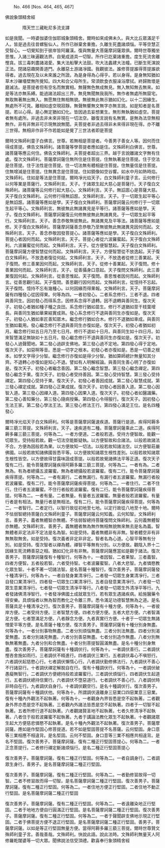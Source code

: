 ﻿　　No. 466 [Nos. 464, 465, 467]

佛說象頭精舍經

　　　　隋天竺三藏毗尼多流支譯


如是我聞。一時婆伽婆住伽耶城象頭精舍。爾時如來成佛未久。與大比丘眾滿足千人。皆是過去往昔螺髻仙人。所作已辦棄舍重擔。久離生死盡諸煩惱。平等空慧正受智心。一切覺知到于彼岸皆阿羅漢。復與無量大菩薩摩訶薩眾俱。爾時世尊獨坐思惟。入諸三昧遍觀法界。自覺成道具一切智。所作已訖棄諸重擔。度生死流舍離慳貪。拔三毒刺盡諸渴愛。集大法船擊大法鼓。吹大法蠡建大法幢。已斷生死演說正法。閉諸惡趣開善道門。永離惡土游諸凈國。我觀彼法。誰修菩提誰得菩提誰欲得者。過去現在及以未來誰之所證。為是身得為心得乎。若以身得。是身無知猶如草木沙礫墻壁無所覺知。四大和合父母所生。常須飲食衣服澡浴摩拭。終歸敗壞是磨滅法。是菩提者但有空名而無實相。無聲無色無成無見。無入無知無去無來。如是等法亦無系縛。能過諸法超出三界。無見無聞無我我所。無作者無處所無窟宅。無取無著無出無入。無愿無住無相無貌。無彼無此無示猶如幻化。以十二因緣生。無處所不可見。離相如虛空現寂靜。無聲無響無文無字亦無言說。如是知者是名菩提。若以心得。是心無定猶如幻化。皆因過去妄想業生。無形無執猶如虛空。菩提者無有處所。非過去非未來非現在一切法空。雖復言說有名無實。是無為法空無相無作。非有非無非可示現無說無聞。夫菩提者非過去得非未來得非現在得。亦不離三世得。無相非作非不作若能如是覺了三世法者即是菩提

爾時文殊師利童子白佛言。世尊。若無相是菩提者。今善男子善女人等。因何而住得成菩提。佛告文殊師利。諸菩薩等學菩提者應如是住。文殊師利白佛言。世尊。諸菩薩等應云何住。佛告文殊師利。夫菩提者超出三界。越于言說離諸文字無有住處。復次文殊師利。菩薩摩訶薩住無所住是住菩提。住無執著是住菩提。住于空法是住菩提。住于法性是住菩提。住一切法無有體相是住菩提。住無量信是住菩提。住無增減是住菩提。住無異念是住菩提。住如鏡像如空谷響。如水中月如熱時焰。文殊師利。住如是等法是住菩提。爾時凈光焰天子。白文殊師利童子言。云何修行以何等業是菩薩行。文殊師利言。天子。于諸眾生起大慈心是菩薩行。天子復白文殊師利。諸菩薩等云何修行起大慈心。文殊師利言。天子。無諂誑心是菩薩大慈。天子復白文殊師利。云何修行得無諂誑。文殊師利言。天子。于一切眾生起平等心是無諂誑。諸菩薩等應如是學。天子復白文殊師利。菩薩摩訶薩云何修行于一切眾生起平等心。文殊師利言。無彼無此無諸異見是平等行。諸菩薩等應如是學。天子。復白文殊師利。菩薩摩訶薩復云何修無彼無此無諸異見。于一切眾生起平等行。文殊師利言。天子。善念恭敬無彼無此。無諸異見及平等法。諸菩薩等應如是修。天子復白文殊師利。菩薩摩訶薩善念恭敬乃至無彼無此無諸異見因何而起。文殊師利言。天子。善念恭敬因發菩提心。諸菩薩等應如是學。天子復白文殊師利。菩提心者因何而起。文殊師利言。天子。菩提心者從六波羅蜜起。天子復白文殊師利。六波羅蜜從何而起。文殊師利言。天子。從方便智慧起。天子復白文殊師利。菩薩摩訶薩方便智慧從何而起。文殊師利言。天子。方便智慧從不放逸起。天子復白文殊師利。不放逸者復從何起。文殊師利言。天子。不放逸者從修三善業起。天子復問。修三善業因何而起。文殊師利言。天子。從修十善業起。天子復問。修十善業因何而起。文殊師利言。天子。從善攝身口意起。天子復問文殊師利。此三善業復因何起。文殊師利言。從善思惟起。天子復問。善思惟者因何而起。文殊師利言。從善思觀行起。天子復問。善思觀行因何而起。文殊師利言。從憶持不忘起。天子復問。憶持不忘有幾種心。以何因緣而得果報。文殊師利言。天子。菩薩摩訶薩有四種發心從因得果。何等為四。一者初發心。二者系念修行。三者不退。四者與善同生。因初發心而得系念。因修系念得不退轉。因不退轉與善同生。復次天子。初發心者猶如種子種之良田。系念修行猶如苗生。修行不退猶如莖干枝葉增長。與善同生猶如華果結實成熟。發心系念修行不退與善同生亦復如是。復次天子。初發心人猶如車匠善知眾木。繼念修行猶如合木。修行不退猶如車成。與善同生猶如載用。發心繼念修行不退與善同生亦復如是。復次天子。初發心者猶如初月。繼念修行如五日月乃至七日月。修行不退如十日月。與善同生如十四日月。如來智慧滿足無缺如十五日月。發心繼念修行不退與善同生亦復如是。復次天子。初發心人過聲聞地。第二發心過辟支佛地。第三發心過不定地。第四發心得于定地。復次天子。如惡啊等音。悉是一切字之根本。初發心者亦復如是。悉是一切善之根本。如學文字得少分智。繼念修行亦復如是得少分智。猶如算師總計無量知其分齊。不退轉心亦復如是知心不退。譬如有人明解經論。與善同生善心明了亦復如是。復次天子。初發心者繼念善因。第二發心繼念智慧。第三發心繼念禪定。第四發心繼念于果。復次天子。初發心者受持善因。第二發心受持智慧。第三發心受持禪定。第四發心受持于果。復次天子。初發心者善因成就。第二發心智慧成就。第三發心禪定成就。第四發心正果成就。復次天子。初發心者因善入道。第二發心因智入道。第三發心因禪入道。第四發心因果入道。復次天子。初發心者如醫識藥。第二發心善知藥分。第三發心隨病授藥。第四發心令得服行。復次天子。因初發心生法王家。第二發心學法王法。第三發心修法王行。第四發心滿足王位。是名四種發心

爾時凈光焰天子白文殊師利。何等是菩薩摩訶薩速疾道。菩薩行是道。疾得阿耨多羅三藐三菩提。文殊師利言。天子。速疾道有二種。菩薩摩訶薩乘此二道。疾得阿耨多羅三藐三菩提。何等為二。一者方便道。二者般若道。受持方便智故。能觀一切眾生。受持般若故。觀一切法空能斷疑執。以方便智故和合諸法。以般若故諸法不合。方便為因般若為果。以方便故知一切法。以般若故知諸法空。以方便智莊嚴佛國。以般若故知諸佛國皆悉平等。以方便故知諸眾生根性差別。以般若故知諸眾生根性皆空。以方便故得甘露味證成菩提。以般若故覺諸佛法平等正道。復次天子復有二行。能令菩薩摩訶薩疾得阿耨多羅三藐三菩提。何等為二。一者有為。二者無為。有為者總攝五波羅蜜。無為者總攝般若波羅蜜。復有二行。能令菩薩摩訶薩疾得菩提。何等為二。一者有漏行。二者無漏行。有漏行者五波羅蜜。無漏行者般若波羅蜜。復有二行。能令菩薩摩訶薩疾得菩提。何等為二。一者住行。二者不住行。住行者五波羅蜜。不住行者般若波羅蜜。復有二行。能令菩薩摩訶薩疾得菩提。何等為二。一者有量。二者無量。有量者五波羅蜜。無量者般若波羅蜜。有量行者是有相法。無量行者是無相法。復有二行。能令菩薩摩訶薩疾得菩提。何等為二。一者智行。二者定行。以智行故從初地至七地。以定行故從八地至十地。爾時不怯弱智總持菩薩白文殊師利童子。菩薩摩訶薩云何知義。云何知智。文殊師利言。善男子。義者無體智亦無體。不怯弱智總持菩薩復問文殊師利。云何義無體智亦無體。文殊師利言。善男子。義無體者無為無作無相無貌無來無去是名為義。智無體者非定法非不定法是名為智。如是受持。義者無體非有非無。智者體空非有非無無取無舍。如是受持。復次義者非定非非定。智者名為心道。心智平等無有分別。如是受持。復次智者以禪為體。禪智平等無有分別。以方便故。觀陰入界十二因緣生死流轉善惡之相。猶如幻化非有非無。菩薩摩訶薩應當如是觀于諸法。復次善男子。菩薩摩訶薩復有十種智行。何等為十。一者因智。二者果智。三者義智。四者方便智。五者般若智。六者受持智。七者波羅蜜智。八者大悲智。九者憐愍教化眾生智。十者不著一切諸法智。是名菩薩十種智行。復次善男子。菩薩摩訶薩發十種清凈行。何等為十。一者自發身業清凈行。二者發一切眾生身業清凈行。三者自發口業清凈行。四者發一切眾生口業清凈行。五者自發意業清凈行。六者發一切眾生意業清凈行。七者發一切眾生清凈平等行。八者發一切眾生外清凈平等行。九者發諸佛清凈智行。十者發凈佛國土成就眾生行。若有眾生遇諸疾病。給施醫藥令得安樂。具煩惱者以無為智而教化之令離三界。悉令滿足功德智慧無為之道。是名菩薩具足十種清凈之行。復次善男子。菩薩摩訶薩有十種方便。何等為十。一者彼岸方便。二者受持方便。三者智慧方便。四者方便方便。五者大悲方便。六者智滿足方便。七者慧滿足方便。八者靜念方便。九者真實行方便。十者于一切眾生無諸憎愛平等方便。是名菩薩十種方便。復次善男子。菩薩摩訶薩有十種分別身無盡。何等為十。一者分別事物無盡。二者分別煩惱無盡。三者分別法無盡。四者分別渴愛無盡。五者分別諸見無盡。六者分別善惡無盡。七者分別造作無盡。八者分別無執無著無盡。九者分別和合無盡。十者分別菩提智圓滿無盡。是名十種分別身無盡。復次善男子。菩薩摩訶薩有十種調伏行。何等為十。一者調伏善行。二者調伏慳吝舍施如雨行。三者調伏不精進行。四者調伏三業行。五者調伏毒心不嗔怒行。六者調伏起慈愍心行。七者調伏懶惰心行。八者調伏勤修佛法行。九者調伏不善心不行諸惡行。十者調伏禪定解脫自在行。復有十種調伏行。何等為十。一者調伏破愚癡無智行。二者調伏方便總持般若波羅蜜行。三者調伏煩惱行。四者調伏生起道行。五者調伏總持信實行。六者調伏不墮惡道行。七者調伏不善心行。八者調伏時非時自在行。九者調伏自身行。十者調伏觀空行。是名十種調伏行。復次善男子。菩薩摩訶薩有十種調伏他。何等為十。所謂調伏遠離身三惡業口四惡業意三惡業。復有十種內外觀法不起執著。何等為十。一者觀身內界皆悉是空不起執著。二者觀身外界亦悉是空不起執著。三者觀內外諸法皆悉是空不起執著。四者于一切智不起執著。五者所修行道不起執著。六者觀諸賢圣地不起執著。七者久修清凈不起執著。八者住于般若波羅蜜不起執著。九者于講論法教化眾生不起執著。十者觀諸眾生起大方便慈悲憐愍不起執著。是名十種內外觀法不起執著。復次善男子。菩薩摩訶薩。應如是作堅固心修菩提道。若不如是堅固菩提不名菩薩。云何堅固。身口意等三業相應不相違背。是名堅固。云何不堅固。身口意等三業不相應共相違背。是名不堅固。復次善男子。菩薩摩訶薩。復有二種正行堅固菩提心。何等為二。一者正念菩提行。二者修行禪定斷諸煩惱行。是名二種正行堅固菩提心

復次善男子。菩薩摩訶薩。復有二種正行堅固。何等為二。一者自調身行。二者調眾生身行。善男子。是名菩薩摩訶薩二種正行堅固。

復次善男子。菩薩摩訶薩。復有二種正行堅固。何等為二。一者勤修習故得一切智。二者不修習故而得一切智。是名菩薩摩訶薩二種正行堅固。復次善男子。菩薩摩訶薩。復有二種正行堅固。何等為二。一者住地方便正行堅固。二者住地不動正行堅固。是名菩薩摩訶薩二種正行堅固

復次善男子。菩薩摩訶薩。復有二種正行堅固。何等為二。一者遠離染地正行堅固。二者于地地方便自行圓滿正行堅固。是名菩薩摩訶薩二種正行堅固。復次善男子。菩薩摩訶薩。復有二種正行堅固。何等為二。一者于聲聞辟支佛地示現正行堅固。二者于佛菩提方便不退正行堅固。是名菩薩摩訶薩二種正行堅固。善男子。菩薩摩訶薩。以如是等正行堅固無量方便。當得阿耨多羅三藐三菩提。爾時世尊贊文殊師利童子言。善哉善哉。文殊師利。快說此語。說此法時。文殊師利無量天人阿修羅乾闥婆等一切大眾。聞佛說法信受頂禮。歡喜奉行象頭精舍經
